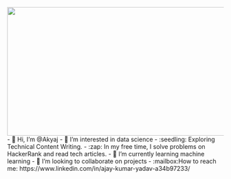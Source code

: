 <div align="center">
  <img src="https://media.giphy.com/media/dWesBcTLavkZuG35MI/giphy.gif" width="600" height="300"/>
</div>
- 👋 Hi, I’m @Akyaj
- 👀 I’m interested in data science
- :seedling: Exploring Technical Content Writing.
- :zap: In my free time, I solve problems on HackerRank and read tech articles.
- 🌱 I’m currently learning machine learning
- 💞️ I’m looking to collaborate on projects
- :mailbox:How to reach me: https://www.linkedin.com/in/ajay-kumar-yadav-a34b97233/
<!---
Akyaj/Akyaj is a ✨ special ✨ repository because its `README.md` (this file) appears on your GitHub profile.
You can click the Preview link to take a look at your changes.
--->
